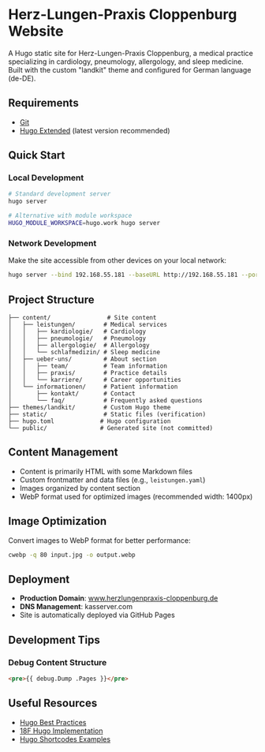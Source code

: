 # Herz-Lungen-Praxis Cloppenburg Website

A Hugo static site for Herz-Lungen-Praxis Cloppenburg, a medical practice specializing in cardiology, pneumology, allergology, and sleep medicine. Built with the custom "landkit" theme and configured for German language (de-DE).

## Requirements

- [Git](https://git-scm.com/)
- [Hugo Extended](https://gohugo.io/installation/) (latest version recommended)

## Quick Start

### Local Development
```bash
# Standard development server
hugo server

# Alternative with module workspace
HUGO_MODULE_WORKSPACE=hugo.work hugo server
```

### Network Development
Make the site accessible from other devices on your local network:
```bash
hugo server --bind 192.168.55.181 --baseURL http://192.168.55.181 --port 8080
```

## Project Structure

```
├── content/                # Site content
│   ├── leistungen/        # Medical services
│   │   ├── kardiologie/   # Cardiology
│   │   ├── pneumologie/   # Pneumology
│   │   ├── allergologie/  # Allergology
│   │   └── schlafmedizin/ # Sleep medicine
│   ├── ueber-uns/         # About section
│   │   ├── team/          # Team information
│   │   ├── praxis/        # Practice details
│   │   └── karriere/      # Career opportunities
│   └── informationen/     # Patient information
│       ├── kontakt/       # Contact
│       └── faq/           # Frequently asked questions
├── themes/landkit/        # Custom Hugo theme
├── static/                # Static files (verification)
├── hugo.toml             # Hugo configuration
└── public/               # Generated site (not committed)
```

## Content Management

- Content is primarily HTML with some Markdown files
- Custom frontmatter and data files (e.g., `leistungen.yaml`)
- Images organized by content section
- WebP format used for optimized images (recommended width: 1400px)

## Image Optimization

Convert images to WebP format for better performance:
```bash
cwebp -q 80 input.jpg -o output.webp
```

## Deployment

- **Production Domain**: www.herzlungenpraxis-cloppenburg.de
- **DNS Management**: kasserver.com
- Site is automatically deployed via GitHub Pages

## Development Tips

### Debug Content Structure
```html
<pre>{{ debug.Dump .Pages }}</pre>
```

## Useful Resources

- [Hugo Best Practices](https://github.com/spech66/hugo-best-practices)
- [18F Hugo Implementation](https://github.com/18F/18f.gsa.gov/tree/main)
- [Hugo Shortcodes Examples](https://github.com/squidfingers/hugo-shortcodes/tree/main)

